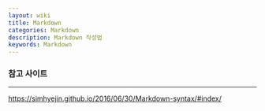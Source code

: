 ```yaml
---
layout: wiki
title: Markdown
categories: Markdown
description: Markdown 작성법
keywords: Markdown
---
```


### 참고 사이트
***
<https://simhyejin.github.io/2016/06/30/Markdown-syntax/#index/>
